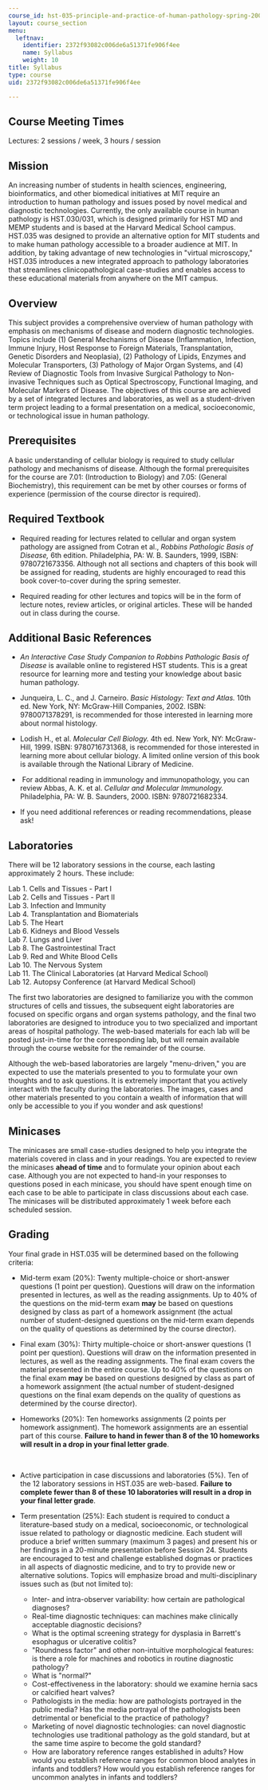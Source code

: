 ```yaml
---
course_id: hst-035-principle-and-practice-of-human-pathology-spring-2003
layout: course_section
menu:
  leftnav:
    identifier: 2372f93082c006de6a51371fe906f4ee
    name: Syllabus
    weight: 10
title: Syllabus
type: course
uid: 2372f93082c006de6a51371fe906f4ee

---
```


Course Meeting Times
--------------------

Lectures: 2 sessions / week, 3 hours / session

Mission
-------

An increasing number of students in health sciences, engineering, bioinformatics, and other biomedical initiatives at MIT require an introduction to human pathology and issues posed by novel medical and diagnostic technologies. Currently, the only available course in human pathology is HST.030/031, which is designed primarily for HST MD and MEMP students and is based at the Harvard Medical School campus. HST.035 was designed to provide an alternative option for MIT students and to make human pathology accessible to a broader audience at MIT. In addition, by taking advantage of new technologies in "virtual microscopy," HST.035 introduces a new integrated approach to pathology laboratories that streamlines clinicopathological case-studies and enables access to these educational materials from anywhere on the MIT campus.

Overview
--------

This subject provides a comprehensive overview of human pathology with emphasis on mechanisms of disease and modern diagnostic technologies. Topics include (1) General Mechanisms of Disease (Inflammation, Infection, Immune Injury, Host Response to Foreign Materials, Transplantation, Genetic Disorders and Neoplasia), (2) Pathology of Lipids, Enzymes and Molecular Transporters, (3) Pathology of Major Organ Systems, and (4) Review of Diagnostic Tools from Invasive Surgical Pathology to Non-invasive Techniques such as Optical Spectroscopy, Functional Imaging, and Molecular Markers of Disease. The objectives of this course are achieved by a set of integrated lectures and laboratories, as well as a student-driven term project leading to a formal presentation on a medical, socioeconomic, or technological issue in human pathology.

Prerequisites
-------------

A basic understanding of cellular biology is required to study cellular pathology and mechanisms of disease. Although the formal prerequisites for the course are 7.01: (Introduction to Biology) and 7.05: (General Biochemistry), this requirement can be met by other courses or forms of experience (permission of the course director is required).

Required Textbook
-----------------

*   Required reading for lectures related to cellular and organ system pathology are assigned from Cotran et al., _Robbins Pathologic Basis of Disease,_ 6th edition. Philadelphia, PA: W. B. Saunders, 1999, ISBN: 9780721673356. Although not all sections and chapters of this book will be assigned for reading, students are highly encouraged to read this book cover-to-cover during the spring semester.  
      
    
*   Required reading for other lectures and topics will be in the form of lecture notes, review articles, or original articles. These will be handed out in class during the course.

Additional Basic References
---------------------------

*   _An Interactive Case Study Companion to Robbins Pathologic Basis of Disease_ is available online to registered HST students. This is a great resource for learning more and testing your knowledge about basic human pathology.  
      
    
*   Junqueira, L. C., and J. Carneiro. _Basic Histology: Text and Atlas._ 10th ed. New York, NY: McGraw-Hill Companies, 2002. ISBN: 9780071378291, is recommended for those interested in learning more about normal histology.  
      
    
*   Lodish H., et al. _Molecular Cell Biology._ 4th ed. New York, NY: McGraw-Hill, 1999. ISBN: 9780716731368, is recommended for those interested in learning more about cellular biology. A limited online version of this book is available through the National Library of Medicine.  
      
    
*    For additional reading in immunology and immunopathology, you can review Abbas, A. K. et al. _Cellular and Molecular Immunology._ Philadelphia, PA: W. B. Saunders, 2000. ISBN: 9780721682334.  
      
    
*   If you need additional references or reading recommendations, please ask!

Laboratories
------------

There will be 12 laboratory sessions in the course, each lasting approximately 2 hours. These include:

Lab 1. Cells and Tissues - Part I  
Lab 2. Cells and Tissues - Part II  
Lab 3. Infection and Immunity  
Lab 4. Transplantation and Biomaterials  
Lab 5. The Heart  
Lab 6. Kidneys and Blood Vessels  
Lab 7. Lungs and Liver  
Lab 8. The Gastrointestinal Tract  
Lab 9. Red and White Blood Cells  
Lab 10. The Nervous System  
Lab 11. The Clinical Laboratories (at Harvard Medical School)  
Lab 12. Autopsy Conference (at Harvard Medical School)

The first two laboratories are designed to familiarize you with the common structures of cells and tissues, the subsequent eight laboratories are focused on specific organs and organ systems pathology, and the final two laboratories are designed to introduce you to two specialized and important areas of hospital pathology. The web-based materials for each lab will be posted just-in-time for the corresponding lab, but will remain available through the course website for the remainder of the course.

Although the web-based laboratories are largely "menu-driven," you are expected to use the materials presented to you to formulate your own thoughts and to ask questions. It is extremely important that you actively interact with the faculty during the laboratories. The images, cases and other materials presented to you contain a wealth of information that will only be accessible to you if you wonder and ask questions!

Minicases
---------

The minicases are small case-studies designed to help you integrate the materials covered in class and in your readings. You are expected to review the minicases **ahead of time** and to formulate your opinion about each case. Although you are not expected to hand-in your responses to questions posed in each minicase, you should have spent enough time on each case to be able to participate in class discussions about each case. The minicases will be distributed approximately 1 week before each scheduled session.

Grading
-------

Your final grade in HST.035 will be determined based on the following criteria:

*   Mid-term exam (20%): Twenty multiple-choice or short-answer questions (1 point per question). Questions will draw on the information presented in lectures, as well as the reading assignments. Up to 40% of the questions on the mid-term exam **may** be based on questions designed by class as part of a homework assignment (the actual number of student-designed questions on the mid-term exam depends on the quality of questions as determined by the course director).  
      
    
*   Final exam (30%): Thirty multiple-choice or short-answer questions (1 point per question). Questions will draw on the information presented in lectures, as well as the reading assignments. The final exam covers the material presented in the entire course. Up to 40% of the questions on the final exam **may** be based on questions designed by class as part of a homework assignment (the actual number of student-designed questions on the final exam depends on the quality of questions as determined by the course director).  
      
    
*   Homeworks (20%): Ten homeworks assignments (2 points per homework assignment). The homework assignments are an essential part of this course. **Failure to hand in fewer than 8 of the 10 homeworks will result in a drop in your final letter grade**.  
      
     
*   Active participation in case discussions and laboratories (5%). Ten of the 12 laboratory sessions in HST.035 are web-based. **Failure to complete fewer than 8 of these 10 laboratories will result in a drop in your final letter grade**.  
      
    
*   Term presentation (25%): Each student is required to conduct a literature-based study on a medical, socioeconomic, or technological issue related to pathology or diagnostic medicine. Each student will produce a brief written summary (maximum 3 pages) and present his or her findings in a 20-minute presentation before Session 24. Students are encouraged to test and challenge established dogmas or practices in all aspects of diagnostic medicine, and to try to provide new or alternative solutions. Topics will emphasize broad and multi-disciplinary issues such as (but not limited to):
    *   Inter- and intra-observer variability: how certain are pathological diagnoses?
    *   Real-time diagnostic techniques: can machines make clinically acceptable diagnostic decisions?
    *   What is the optimal screening strategy for dysplasia in Barrett's esophagus or ulcerative colitis?
    *   "Roundness factor" and other non-intuitive morphological features: is there a role for machines and robotics in routine diagnostic pathology?
    *   What is "normal?"
    *   Cost-effectiveness in the laboratory: should we examine hernia sacs or calcified heart valves?
    *   Pathologists in the media: how are pathologists portrayed in the public media? Has the media portrayal of the pathologists been detrimental or beneficial to the practice of pathology?
    *   Marketing of novel diagnostic technologies: can novel diagnostic technologies use traditional pathology as the gold standard, but at the same time aspire to become the gold standard?
    *   How are laboratory reference ranges established in adults? How would you establish reference ranges for common blood analytes in infants and toddlers? How would you establish reference ranges for uncommon analytes in infants and toddlers?